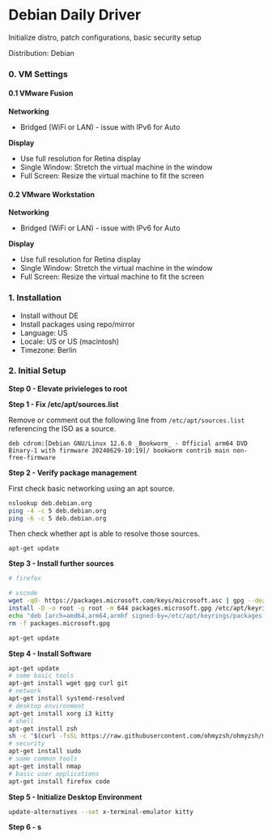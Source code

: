 # Debian Daily Driver
Initialize distro, patch configurations, basic security setup

Distribution: Debian

### 0. VM Settings
#### 0.1 VMware Fusion
**Networking**
- Bridged (WiFi or LAN) - issue with IPv6 for Auto

**Display**
- Use full resolution for Retina display
- Single Window: Stretch the virtual machine in the window
- Full Screen: Resize the virtual machine to fit the screen
#### 0.2 VMware Workstation
**Networking**
- Bridged (WiFi or LAN) - issue with IPv6 for Auto

**Display**
- Use full resolution for Retina display
- Single Window: Stretch the virtual machine in the window
- Full Screen: Resize the virtual machine to fit the screen

### 1. Installation
- Install without DE
- Install packages using repo/mirror
- Language: US
- Locale: US or US (macintosh)
- Timezone: Berlin

### 2. Initial Setup

**Step 0 - Elevate privieleges to root**

**Step 1 - Fix /etc/apt/sources.list**

Remove or comment out the following line from `/etc/apt/sources.list` referencing the ISO as a source.
```
deb cdrom:[Debian GNU/Linux 12.6.0 _Bookworm_ - Official arm64 DVD Binary-1 with firmware 20240629-10:19]/ bookworm contrib main non-free-firmware
```
**Step 2 - Verify package management**

First check basic networking using an apt source.
```bash
nslookup deb.debian.org
ping -4 -c 5 deb.debian.org
ping -6 -c 5 deb.debian.org
```
Then check whether apt is able to resolve those sources.
```shell
apt-get update
```
**Step 3 - Install further sources**
```bash
# firefox

# vscode
wget -qO- https://packages.microsoft.com/keys/microsoft.asc | gpg --dearmor > packages.microsoft.gpg
install -D -o root -g root -m 644 packages.microsoft.gpg /etc/apt/keyrings/packages.microsoft.gpg
echo "deb [arch=amd64,arm64,armhf signed-by=/etc/apt/keyrings/packages.microsoft.gpg] https://packages.microsoft.com/repos/code stable main" | tee /etc/apt/sources.list.d/vscode.list > /dev/null
rm -f packages.microsoft.gpg

apt-get update
```
**Step 4 - Install Software**
```bash
apt-get update
# some basic tools
apt-get install wget gpg curl git
# network
apt-get install systemd-resolved
# desktop environment
apt-get install xorg i3 kitty
# shell
apt-get install zsh
sh -c "$(curl -fsSL https://raw.githubusercontent.com/ohmyzsh/ohmyzsh/master/tools/install.sh)"
# security
apt-get install sudo
# some common tools
apt-get install nmap
# basic user applications
apt-get install firefox code
```
**Step 5 - Initialize Desktop Environment**
```bash
update-alternatives --set x-terminal-emulator kitty
```
**Step 6 - s**
